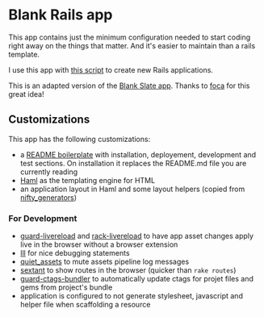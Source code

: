 Blank Rails app
===

This app contains just the minimum configuration needed to start coding right
away on the things that matter. And it's easier to maintain than a rails
template.

I use this app with [this script](https://gist.github.com/3166714) to create new
Rails applications.

This is an adapted version of the [Blank Slate
app](https://github.com/foca/blank_slate_rails_app). Thanks to
[foca](https://github.com/foca) for this great idea!

Customizations
---
This app has the following customizations:

* a [README boilerplate](https://github.com/Florent2/rails_blank_app/blob/master/README_APP.md) with installation, deployement, development and test sections. On installation it replaces the README.md file you are currently reading
* [Haml](http://haml.info/) as the templating engine for HTML
* an application layout in Haml and some layout helpers (copied from [nifty_generators](https://github.com/ryanb/nifty-generators))

### For Development

* [guard-livereload](https://github.com/guard/guard-livereload) and [rack-livereload](https://github.com/johnbintz/rack-livereload) to have app asset changes apply live in the browser without a browser extension
* [lll](https://github.com/mwilden/lll) for nice debugging statements
* [quiet_assets](https://github.com/evrone/quiet_assets) to mute assets pipeline log messages
* [sextant](https://github.com/schneems/sextant) to show routes in the browser (quicker than `rake routes`)
* [guard-ctags-bundler](https://github.com/guard/guard-ctags-bundler) to automatically update ctags for projet files and gems from project's bundle
* application is configured to not generate stylesheet, javascript and helper
  file when scaffolding a resource
